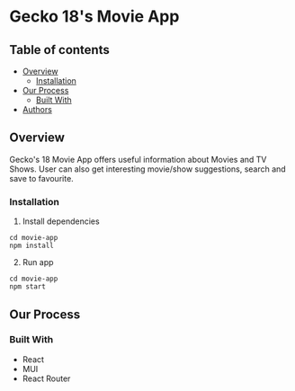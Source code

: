 <!-- # voyage-tasks

Your project's `readme` is as important to success as your code. For
this reason you should put as much care into its creation and maintenance
as you would any other component of the application.

If you are unsure of what should go into the `readme` let this article,
written by an experienced Chingu, be your starting point -
[Keys to a well written README](https://tinyurl.com/yk3wubft).

And before we go there's "one more thing"! Once you decide what to include
in your `readme` feel free to replace the text we've provided here.

> Own it & Make it your Own! -->

# Gecko 18's Movie App

## Table of contents

- [Overview](#overview)
  - [Installation](#installation)
  <!-- - [Live](#live) -->
- [Our Process](#our-process)
  - [Built With](#built-with)
  <!-- - [Continued development](#continued-development) -->
- [Authors](#authors)

## Overview

Gecko's 18 Movie App offers useful information about Movies and TV Shows. User can also get interesting movie/show suggestions, search and save to favourite.

### Installation

1. Install dependencies

```
cd movie-app
npm install
```

2. Run app

```
cd movie-app
npm start
```

## Our Process

### Built With

- React
- MUI
- React Router
